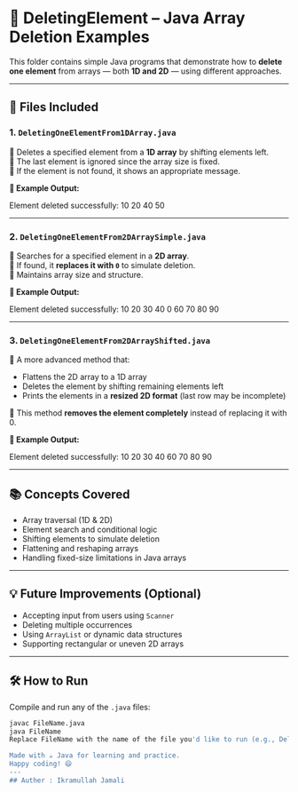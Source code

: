 # 🧹 DeletingElement – Java Array Deletion Examples

This folder contains simple Java programs that demonstrate how to **delete one element** from arrays — both **1D and 2D** — using different approaches.

---

## 📁 Files Included

### 1. `DeletingOneElementFrom1DArray.java`
🔸 Deletes a specified element from a **1D array** by shifting elements left.  
🔸 The last element is ignored since the array size is fixed.  
🔸 If the element is not found, it shows an appropriate message.

**🧪 Example Output:**

Element deleted successfully:
10 20 40 50

---

### 2. `DeletingOneElementFrom2DArraySimple.java`
🔸 Searches for a specified element in a **2D array**.  
🔸 If found, it **replaces it with `0`** to simulate deletion.  
🔸 Maintains array size and structure.

**🧪 Example Output:**

Element deleted successfully:
10 20 30
40 0 60
70 80 90

---

### 3. `DeletingOneElementFrom2DArrayShifted.java`
🔸 A more advanced method that:
- Flattens the 2D array to a 1D array
- Deletes the element by shifting remaining elements left
- Prints the elements in a **resized 2D format** (last row may be incomplete)

🔸 This method **removes the element completely** instead of replacing it with 0.

**🧪 Example Output:**

Element deleted successfully:
10 20 30
40 60 70
80 90

---

## 📚 Concepts Covered

- Array traversal (1D & 2D)
- Element search and conditional logic
- Shifting elements to simulate deletion
- Flattening and reshaping arrays
- Handling fixed-size limitations in Java arrays

---

## 💡 Future Improvements (Optional)

- Accepting input from users using `Scanner`
- Deleting multiple occurrences
- Using `ArrayList` or dynamic data structures
- Supporting rectangular or uneven 2D arrays

---

## 🛠️ How to Run

Compile and run any of the `.java` files:

```bash
javac FileName.java
java FileName
Replace FileName with the name of the file you'd like to run (e.g., DeletingOneElementFrom1DArray).

Made with ☕ Java for learning and practice.
Happy coding! 😄
---
## Auther : Ikramullah Jamali
